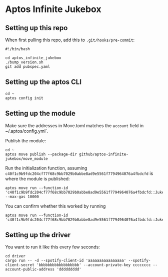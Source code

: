 # Aptos Infinite Jukebox

## Setting up this repo
When first pulling this repo, add this to `.git/hooks/pre-commit`:
```
#!/bin/bash

cd aptos_infinite_jukebox
./bump_version.sh
git add pubspec.yaml
```

## Setting up the aptos CLI
```
cd ~
aptos config init
```

## Setting up the module
Make sure the addresses in Move.toml matches the `account` field in ~/.aptos/config.yml`.

Publish the module:
```
cd ~
aptos move publish --package-dir github/aptos-infinite-jukebox/move_module
```

Run the initialization function, assuming `c40f1c9b9fdc204cf77f68c9bb7029b0abbe8ad9e5561f7794964076a4fbdcfd` is where the module is published:
```
aptos move run --function-id 'c40f1c9b9fdc204cf77f68c9bb7029b0abbe8ad9e5561f7794964076a4fbdcfd::JukeboxV<latest>::initialize_jukebox' --max-gas 10000
```

You can confirm whether this worked by running
```
aptos move run --function-id 'c40f1c9b9fdc204cf77f68c9bb7029b0abbe8ad9e5561f7794964076a4fbdcfd::Jukebox::get_current_song'
```

## Setting up the driver
You want to run it like this every few seconds:
```
cd driver
cargo run -- -d --spotify-client-id 'aaaaaaaaaaaaaaaa' --spotify-client-secret 'bbbbbbbbbbbbbbbbbb' --account-private-key cccccccc --account-public-address 'ddddddddd'
```
